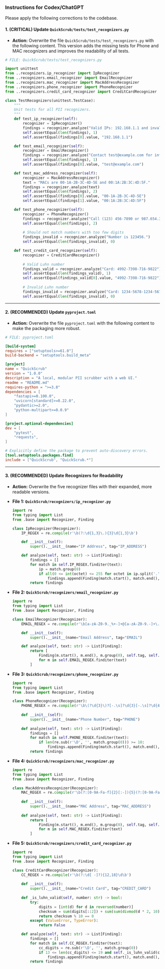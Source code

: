 ### **Instructions for Codex/ChatGPT**

Please apply the following corrections to the codebase.

#### **1. (CRITICAL) Update `QuickScrub/tests/test_recognizers.py`**

*   **Action:** Overwrite the file `QuickScrub/tests/test_recognizers.py` with the following content. This version adds the missing tests for Phone and MAC recognizers and improves the readability of all tests.

```python
# FILE: QuickScrub/tests/test_recognizers.py

import unittest
from ..recognizers.ip_recognizer import IpRecognizer
from ..recognizers.email_recognizer import EmailRecognizer
from ..recognizers.mac_recognizer import MacAddressRecognizer
from ..recognizers.phone_recognizer import PhoneRecognizer
from ..recognizers.credit_card_recognizer import CreditCardRecognizer

class TestRecognizers(unittest.TestCase):
    """
    Unit tests for all PII recognizers.
    """
    def test_ip_recognizer(self):
        recognizer = IpRecognizer()
        findings = recognizer.analyze("Valid IPs: 192.168.1.1 and invalid: 300.0.0.1")
        self.assertEqual(len(findings), 1)
        self.assertEqual(findings[0].value, "192.168.1.1")

    def test_email_recognizer(self):
        recognizer = EmailRecognizer()
        findings = recognizer.analyze("Contact test@example.com for info.")
        self.assertEqual(len(findings), 1)
        self.assertEqual(findings[0].value, "test@example.com")

    def test_mac_address_recognizer(self):
        recognizer = MacAddressRecognizer()
        text = "MACs are 00-1A-2B-3C-4D-5E and 00:1A:2B:3C:4D:5F."
        findings = recognizer.analyze(text)
        self.assertEqual(len(findings), 2)
        self.assertEqual(findings[0].value, "00-1A-2B-3C-4D-5E")
        self.assertEqual(findings[1].value, "00:1A:2B:3C:4D:5F")

    def test_phone_recognizer(self):
        recognizer = PhoneRecognizer()
        findings = recognizer.analyze("Call (123) 456-7890 or 987.654.3210.")
        self.assertEqual(len(findings), 2)
        
        # Should not match numbers with too few digits
        findings_invalid = recognizer.analyze("Number is 123456.")
        self.assertEqual(len(findings_invalid), 0)

    def test_credit_card_recognizer(self):
        recognizer = CreditCardRecognizer()
        
        # Valid Luhn number
        findings_valid = recognizer.analyze("Card: 4992-7398-716-9822")
        self.assertEqual(len(findings_valid), 1)
        self.assertEqual(findings_valid[0].value, "4992-7398-716-9822")
        
        # Invalid Luhn number
        findings_invalid = recognizer.analyze("Card: 1234-5678-1234-5678")
        self.assertEqual(len(findings_invalid), 0)
```

---

#### **2. (RECOMMENDED) Update `pyproject.toml`**

*   **Action:** Overwrite the file `pyproject.toml` with the following content to make the packaging more robust.

```toml
# FILE: pyproject.toml

[build-system]
requires = ["setuptools>=61.0"]
build-backend = "setuptools.build_meta"

[project]
name = "QuickScrub"
version = "1.0.0"
description = "A local, modular PII scrubber with a web UI."
readme = "README.md"
requires-python = ">=3.8"
dependencies = [
    "fastapi>=0.100.0",
    "uvicorn[standard]>=0.22.0",
    "pydantic>=2.0",
    "python-multipart>=0.0.9"
]

[project.optional-dependencies]
dev = [
    "pytest",
    "requests",
]

# Explicitly define the package to prevent auto-discovery errors.
[tool.setuptools.packages.find]
include = ["QuickScrub", "QuickScrub.*"]
```

---

#### **3. (RECOMMENDED) Update Recognizers for Readability**

*   **Action:** Overwrite the five recognizer files with their expanded, more readable versions.

*   **File 1: `QuickScrub/recognizers/ip_recognizer.py`**
    ```python
    import re
    from typing import List
    from .base import Recognizer, Finding

    class IpRecognizer(Recognizer):
        IP_REGEX = re.compile(r'\b(?:\d{1,3}\.){3}\d{1,3}\b')

        def __init__(self):
            super().__init__(name="IP Address", tag="IP_ADDRESS")

        def analyze(self, text: str) -> List[Finding]:
            findings = []
            for match in self.IP_REGEX.finditer(text):
                ip = match.group(0)
                if all(0 <= int(octet) <= 255 for octet in ip.split('.')):
                    findings.append(Finding(match.start(), match.end(), ip, self.tag, self.name))
            return findings
    ```

*   **File 2: `QuickScrub/recognizers/email_recognizer.py`**
    ```python
    import re
    from typing import List
    from .base import Recognizer, Finding

    class EmailRecognizer(Recognizer):
        EMAIL_REGEX = re.compile(r'\b[a-zA-Z0-9._%+-]+@[a-zA-Z0-9.-]+\.[a-zA-Z]{2,}\b')

        def __init__(self):
            super().__init__(name="Email Address", tag="EMAIL")

        def analyze(self, text: str) -> List[Finding]:
            return [
                Finding(m.start(), m.end(), m.group(0), self.tag, self.name)
                for m in self.EMAIL_REGEX.finditer(text)
            ]
    ```

*   **File 3: `QuickScrub/recognizers/phone_recognizer.py`**
    ```python
    import re
    from typing import List
    from .base import Recognizer, Finding

    class PhoneRecognizer(Recognizer):
        PHONE_REGEX = re.compile(r'\b\(?\d{3}\)?[-.\s]?\d{3}[-.\s]?\d{4}\b')
        
        def __init__(self):
            super().__init__(name="Phone Number", tag="PHONE")
        
        def analyze(self, text: str) -> List[Finding]:
            findings = []
            for match in self.PHONE_REGEX.finditer(text):
                if len(re.sub(r'\D', '', match.group(0))) >= 10:
                    findings.append(Finding(match.start(), match.end(), match.group(0), self.tag, self.name))
            return findings
    ```

*   **File 4: `QuickScrub/recognizers/mac_recognizer.py`**
    ```python
    import re
    from typing import List
    from .base import Recognizer, Finding

    class MacAddressRecognizer(Recognizer):
        MAC_REGEX = re.compile(r'\b(?:[0-9A-Fa-f]{2}[:-]){5}(?:[0-9A-Fa-f]{2})\b|\b(?:[0-9A-Fa-f]{4}\.){2}(?:[0-9A-Fa-f]{4})\b')
        
        def __init__(self):
            super().__init__(name="MAC Address", tag="MAC_ADDRESS")
        
        def analyze(self, text: str) -> List[Finding]:
            return [
                Finding(m.start(), m.end(), m.group(0), self.tag, self.name)
                for m in self.MAC_REGEX.finditer(text)
            ]
    ```

*   **File 5: `QuickScrub/recognizers/credit_card_recognizer.py`**
    ```python
    import re
    from typing import List
    from .base import Recognizer, Finding

    class CreditCardRecognizer(Recognizer):
        CC_REGEX = re.compile(r'\b(?:\d[ -]?){12,18}\d\b')
        
        def __init__(self):
            super().__init__(name="Credit Card", tag="CREDIT_CARD")
        
        def _is_luhn_valid(self, number: str) -> bool:
            try:
                digits = [int(d) for d in reversed(number)]
                checksum = sum(digits[::2]) + sum(sum(divmod(d * 2, 10)) for d in digits[1::2])
                return checksum % 10 == 0
            except (ValueError, TypeError):
                return False

        def analyze(self, text: str) -> List[Finding]:
            findings = []
            for match in self.CC_REGEX.finditer(text):
                cc_digits = re.sub(r'\D', '', match.group(0))
                if 13 <= len(cc_digits) <= 19 and self._is_luhn_valid(cc_digits):
                    findings.append(Finding(match.start(), match.end(), match.group(0), self.tag, self.name))
            return findings
    ```